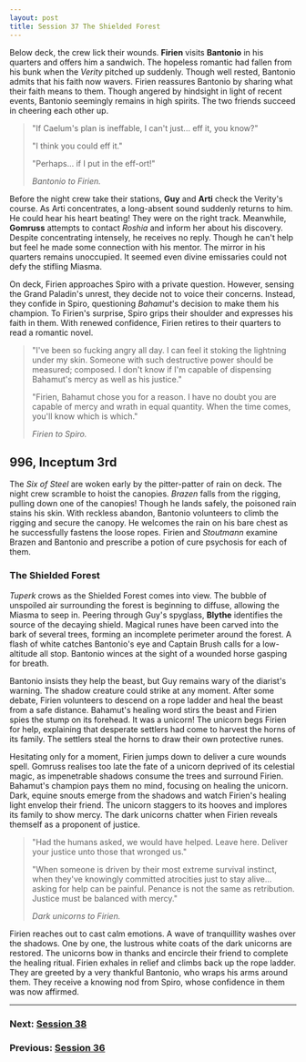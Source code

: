 ```yaml
---
layout: post
title: Session 37 The Shielded Forest
---
```


Below deck, the crew lick their wounds. **Firien** visits **Bantonio** in his quarters and offers him a sandwich. The hopeless romantic had fallen from his bunk when the *Verity* pitched up suddenly. Though well rested, Bantonio admits that his faith now wavers. Firien reassures Bantonio by sharing what their faith means to them. Though angered by hindsight in light of recent events, Bantonio seemingly remains in high spirits. The two friends succeed in cheering each other up.

> "If Caelum's plan is ineffable, I can't just... eff it, you know?"
>
> "I think you could eff it."
>
> "Perhaps... if I put in the eff-ort!"
>
> *Bantonio to Firien.*

Before the night crew take their stations, **Guy** and **Arti** check the Verity's course. As Arti concentrates, a long-absent sound suddenly returns to him. He could hear his heart beating! They were on the right track. Meanwhile, **Gomruss** attempts to contact *Roshia* and inform her about his discovery. Despite concentrating intensely, he receives no reply. Though he can't help but feel he made some connection with his mentor. The mirror in his quarters remains unoccupied. It seemed even divine emissaries could not defy the stifling Miasma.

On deck, Firien approaches Spiro with a private question. However, sensing the Grand Paladin's unrest, they decide not to voice their concerns. Instead, they confide in Spiro, questioning *Bahamut*'s decision to make them his champion. To Firien's surprise, Spiro grips their shoulder and expresses his faith in them. With renewed confidence, Firien retires to their quarters to read a romantic novel.

> "I've been so fucking angry all day. I can feel it stoking the lightning under my skin. Someone with such destructive power should be measured; composed. I don't know if I'm capable of dispensing Bahamut's mercy as well as his justice."
>
> "Firien, Bahamut chose you for a reason. I have no doubt you are capable of mercy and wrath in equal quantity. When the time comes, you'll know which is which."
>
> *Firien to Spiro.*

## **996, Inceptum 3rd**

The *Six of Steel* are woken early by the pitter-patter of rain on deck. The night crew scramble to hoist the canopies. *Brazen* falls from the rigging, pulling down one of the canopies! Though he lands safely, the poisoned rain stains his skin. With reckless abandon, Bantonio volunteers to climb the rigging and secure the canopy. He welcomes the rain on his bare chest as he successfully fastens the loose ropes. Firien and *Stoutmann* examine Brazen and Bantonio and prescribe a potion of cure psychosis for each of them.

### The Shielded Forest

*Tuperk* crows as the Shielded Forest comes into view. The bubble of unspoiled air surrounding the forest is beginning to diffuse, allowing the Miasma to seep in. Peering through Guy's spyglass, **Blythe** identifies the source of the decaying shield. Magical runes have been carved into the bark of several trees, forming an incomplete perimeter around the forest. A flash of white catches Bantonio's eye and Captain Brush calls for a low-altitude all stop. Bantonio winces at the sight of a wounded horse gasping for breath.

Bantonio insists they help the beast, but Guy remains wary of the diarist's warning. The shadow creature could strike at any moment. After some debate, Firien volunteers to descend on a rope ladder and heal the beast from a safe distance. Bahamut's healing word stirs the beast and Firien spies the stump on its forehead. It was a unicorn! The unicorn begs Firien for help, explaining that desperate settlers had come to harvest the horns of its family. The settlers steal the horns to draw their own protective runes.

Hesitating only for a moment, Firien jumps down to deliver a cure wounds spell. Gomruss realises too late the fate of a unicorn deprived of its celestial magic, as impenetrable shadows consume the trees and surround Firien. Bahamut's champion pays them no mind, focusing on healing the unicorn. Dark, equine snouts emerge from the shadows and watch Firien's healing light envelop their friend. The unicorn staggers to its hooves and implores its family to show mercy. The dark unicorns chatter when Firien reveals themself as a proponent of justice.

> "Had the humans asked, we would have helped. Leave here. Deliver your justice unto those that wronged us."
>
> "When someone is driven by their most extreme survival instinct, when they've knowingly committed atrocities just to stay alive... asking for help can be painful. Penance is not the same as retribution. Justice must be balanced with mercy."
>
> *Dark unicorns to Firien.*

Firien reaches out to cast calm emotions. A wave of tranquillity washes over the shadows. One by one, the lustrous white coats of the dark unicorns are restored. The unicorns bow in thanks and encircle their friend to complete the healing ritual. Firien exhales in relief and climbs back up the rope ladder. They are greeted by a very thankful Bantonio, who wraps his arms around them. They receive a knowing nod from Spiro, whose confidence in them was now affirmed.

---

### **Next: [Session 38](session-38)**
### **Previous: [Session 36](session-36)**
